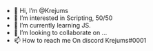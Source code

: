 - 👋 Hi, I’m @Krejums
- 👀 I’m interested in Scripting, 50/50
- 🌱 I’m currently learning JS.
- 💞️ I’m looking to collaborate on ...
- 📫 How to reach me On discord Krejums#0001

<!---
Krejums/Krejums is a ✨ special ✨ repository because its `README.md` (this file) appears on your GitHub profile.
You can click the Preview link to take a look at your changes.
--->
